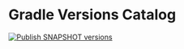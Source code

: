 # Gradle Versions Catalog
[![Publish SNAPSHOT versions](https://github.com/credible-team/gradle-versions/actions/workflows/publish-snapshot.yml/badge.svg?branch=main)](https://github.com/credible-team/gradle-versions/actions/workflows/publish-snapshot.yml)
